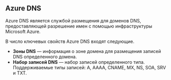 ## Azure DNS

Azure DNS является службой размещения для доменов DNS, предоставляющей разрешение имен с помощью инфраструктуры Microsoft Azure.

В число ключевых свойств Azure DNS входят следующие.

- **Зоны DNS** — информация о зоне домена для размещения записей DNS определенного домена.
- **Набор записей DNS** — набор записей определенного типа. Поддерживаемые типы записей: A, AAAA, CNAME, MX, NS, SOA, SRV и TXT.

<!---HONumber=Sept15_HO4-->